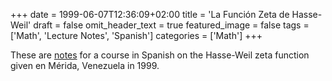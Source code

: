 +++
date = 1999-06-07T12:36:09+02:00
title = 'La Función Zeta de Hasse-Weil'
draft = false
omit_header_text = true
featured_image = false
tags = ['Math', 'Lecture Notes', 'Spanish']
categories = ['Math']
+++

These are [notes](/pdf/L-series-merida-course-1999.pdf) for a course
in Spanish on the Hasse-Weil zeta function given en Mérida, Venezuela
in 1999.
